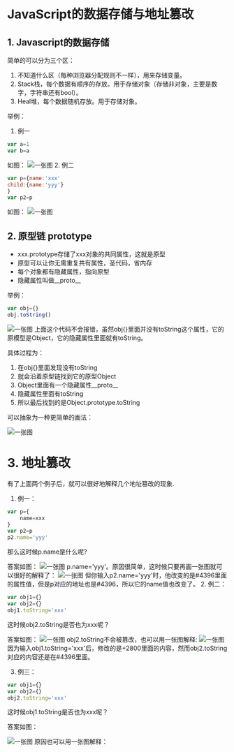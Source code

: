 # JavaScript的数据存储与地址篡改
## 1. Javascript的数据存储
简单的可以分为三个区：
1. 不知道什么区（每种浏览器分配规则不一样），用来存储变量。
2. Stack栈，每个数据有顺序的存放。用于存储对象（存储非对象，主要是数字，字符串还有bool）。
3. Heal堆，每个数据随机存放。用于存储对象。
   
举例：
1. 例一
```js
var a=1
var b=a
```
如图：
![一张图](./photo/1.png)
2. 例二
```js
var p={name:'xxx'
child:{name:'yyy'}
}
var p2=p
```
如图：
![一张图](./photo/2.png)

## 2. 原型链 prototype
* xxx.prototype存储了xxx对象的共同属性，这就是原型
* 原型可以让你无需重复共有属性，圣代码，省内存
* 每个对象都有隐藏属性，指向原型
* 隐藏属性叫做__proto__

举例：
```js
var obj={}
obj.toString()
```
![一张图](./photo/3.png)
上面这个代码不会报错，虽然obj{}里面并没有toString这个属性，它的原模型是Object，它的隐藏属性里面就有toString。

具体过程为：
1. 在obj{}里面发现没有toString
2. 就会沿着原型链找到它的原型Object
3. Object里面有一个隐藏属性__proto__
4. 隐藏属性里面有toString
5. 所以最后找到的是Object.prototype.toString

可以抽象为一种更简单的画法：

![一张图](./photo/4.png)

# 3. 地址篡改
有了上面两个例子后，就可以很好地解释几个地址篡改的现象.
1. 例一：
```js
var p={
    name=xxx
}
var p2=p
p2.name='yyy'
```
那么这时候p.name是什么呢?

答案如图：
![一张图](./photo/5.png)
p.name='yyy'。原因很简单，这时候只要再画一张图就可以很好的解释了：
![一张图](./photo/6.png)
但你输入p2.name='yyy'时，他改变的是#4396里面的属性值，但是p对应的地址也是#4396，所以它的name值也改变了。
2. 例二：
```js
var obj1={}
var obj2={}
obj1.toString='xxx'
```
这时候obj2.toString是否也为xxx呢？

答案如图：
![一张图](./photo/7.png)
obj2.toString不会被篡改，也可以用一张图解释:
![一张图](./photo/8.png)                                    因为输入obj1.toString='xxx'后，修改的是+2800里面的内容，然而obj2.toString对应的内容还是在#4396里面。

 3. 例三：
```js
var obj1={}
var obj2={}
obj2.toString='xxx'
```
这时候obj1.toString是否也为xxx呢？

答案如图：

 ![一张图](./photo/9.png)
 原因也可以用一张图解释：
 
